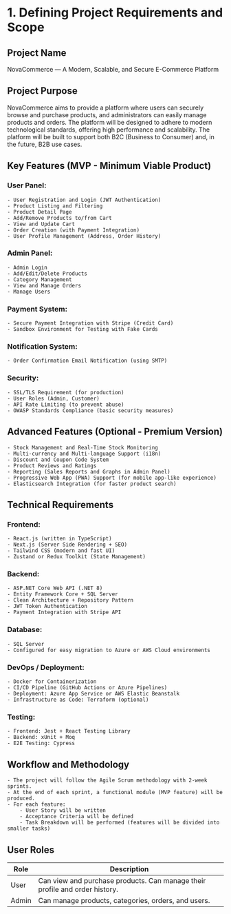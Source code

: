 # 1. Defining Project Requirements and Scope
## Project Name
NovaCommerce — A Modern, Scalable, and Secure E-Commerce Platform
## Project Purpose
NovaCommerce aims to provide a platform where users can securely browse and purchase products, and administrators can easily manage products and orders. The platform will be designed to adhere to modern technological standards, offering high performance and scalability. The platform will be built to support both B2C (Business to Consumer) and, in the future, B2B use cases.

## Key Features (MVP - Minimum Viable Product)
### User Panel:
    - User Registration and Login (JWT Authentication)
    - Product Listing and Filtering
    - Product Detail Page
    - Add/Remove Products to/from Cart
    - View and Update Cart
    - Order Creation (with Payment Integration)
    - User Profile Management (Address, Order History)
### Admin Panel:
    - Admin Login
    - Add/Edit/Delete Products
    - Category Management
    - View and Manage Orders
    - Manage Users
### Payment System:
    - Secure Payment Integration with Stripe (Credit Card)
    - Sandbox Environment for Testing with Fake Cards
### Notification System:
    - Order Confirmation Email Notification (using SMTP)
### Security:
    - SSL/TLS Requirement (for production)
    - User Roles (Admin, Customer)
    - API Rate Limiting (to prevent abuse)
    - OWASP Standards Compliance (basic security measures)

## Advanced Features (Optional - Premium Version)
    - Stock Management and Real-Time Stock Monitoring
    - Multi-currency and Multi-language Support (i18n)
    - Discount and Coupon Code System
    - Product Reviews and Ratings
    - Reporting (Sales Reports and Graphs in Admin Panel)
    - Progressive Web App (PWA) Support (for mobile app-like experience)
    - Elasticsearch Integration (for faster product search)

## Technical Requirements
### Frontend:
    - React.js (written in TypeScript)
    - Next.js (Server Side Rendering + SEO)
    - Tailwind CSS (modern and fast UI)
    - Zustand or Redux Toolkit (State Management)
### Backend:
    - ASP.NET Core Web API (.NET 8)
    - Entity Framework Core + SQL Server
    - Clean Architecture + Repository Pattern
    - JWT Token Authentication
    - Payment Integration with Stripe API
### Database:
    - SQL Server
    - Configured for easy migration to Azure or AWS Cloud environments
### DevOps / Deployment:
    - Docker for Containerization
    - CI/CD Pipeline (GitHub Actions or Azure Pipelines)
    - Deployment: Azure App Service or AWS Elastic Beanstalk
    - Infrastructure as Code: Terraform (optional)
### Testing:
    - Frontend: Jest + React Testing Library
    - Backend: xUnit + Moq
    - E2E Testing: Cypress

## Workflow and Methodology
    - The project will follow the Agile Scrum methodology with 2-week sprints.
    - At the end of each sprint, a functional module (MVP feature) will be produced.
    - For each feature:
        - User Story will be written
        - Acceptance Criteria will be defined
        - Task Breakdown will be performed (features will be divided into smaller tasks)

## User Roles

| Role    | Description                                                                 |
| ------- | --------------------------------------------------------------------------- |
| User    | Can view and purchase products. Can manage their profile and order history. |
| Admin   | Can manage products, categories, orders, and users.                         |





